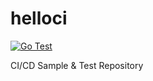# helloci
[![Go Test](https://github.com/hickey666/helloci/actions/workflows/helloci.yml/badge.svg)](https://github.com/hickey666/helloci/actions/workflows/helloci.yml)


CI/CD Sample & Test Repository

